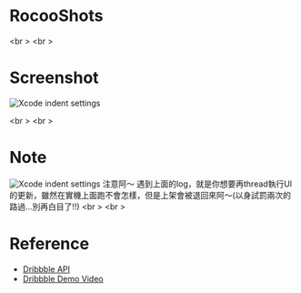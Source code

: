 # RocooShots

<br \>
<br \>

# Screenshot
![Xcode indent settings](https://github.com/rocooshiang/LearningSwiftRecord/blob/ModifyBranch/SideProjects/list/RocooShots/Screenshot/Image1.jpg)

<br \>
<br \>

# Note
![Xcode indent settings](https://github.com/rocooshiang/LearningSwiftRecord/blob/ModifyBranch/SideProjects/list/RocooShots/Screenshot/Image2.png)
注意阿～ 遇到上面的log，就是你想要再thread執行UI的更新，雖然在實機上面跑不會怎樣，但是上架會被退回來阿～(以身試罰兩次的路過...別再白目了!!)
<br \>
<br \>

# Reference
* [Dribbble API](http://developer.dribbble.com/v1/)
* [Dribbble Demo Video](http://www.appdesignvault.com/xcode-swift-tutorial-dribbble/)

